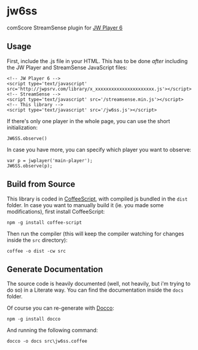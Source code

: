 jw6ss
=====

comScore StreamSense plugin for [JW Player 6](http://www.jwplayer.com/)

Usage
-----

First, include the .js file in your HTML. This has to be done *after* including the JW Player and StreamSense JavaScript files:

    <!-- JW Player 6 -->
    <script type='text/javascript' src='http://jwpsrv.com/library/x_xxxxxxxxxxxxxxxxxxxxxx.js'></script>
    <!-- StreamSense -->
    <script type='text/javascript' src='/streamsense.min.js'></script>
    <!-- This library -->
    <script type='text/javascript' src='/jw6ss.js'></script>

If there's only one player in the whole page, you can use the short initialization:

    JW6SS.observe()

In case you have more, you can specify which player you want to observe:

    var p = jwplayer('main-player');
    JW6SS.observe(p);

Build from Source
-----------------

This library is coded in [CoffeeScript](http://coffeescript.org/), with compiled js bundled in the `dist` folder. In case you want to manually build it (ie. you made some modifications), first install CoffeeScript:

    npm -g install coffee-script

Then run the compiler (this will keep the compiler watching for changes inside the `src` directory):

    coffee -o dist -cw src

Generate Documentation
----------------------

The source code is heavily documented (well, not heavily, but i'm trying to do so) in a Literate way. You can find the documentation inside the `docs` folder.

Of course you can re-generate with [Docco](http://jashkenas.github.io/docco/):

    npm -g install docco

And running the following command:

    docco -o docs src\jw6ss.coffee